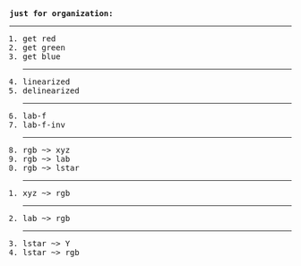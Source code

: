 <pre><strong>just for organization:</strong><hr/><ol><li>get red</li><li>get green</li><li>get blue</li><hr/><li>linearized</li><li>delinearized</li><hr/><li>lab-f</li><li>lab-f-inv</li><hr/><li>rgb ~> xyz</li><li>rgb ~> lab</li><li>rgb ~> lstar</li><hr/><li>xyz ~> rgb</li><hr/><li>lab ~> rgb</li><hr/><li>lstar ~> Y</li><li>lstar ~> rgb</li></ol></pre>
